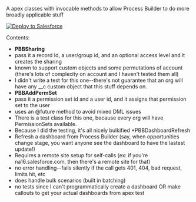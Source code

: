 A apex classes with invocable methods to allow Process Builder to do more broadly applicable stuff

<a href="https://githubsfdeploy.herokuapp.com?owner=mshanemc&repo=processBuilderBlocks">
  <img alt="Deploy to Salesforce"
       src="https://raw.githubusercontent.com/afawcett/githubsfdeploy/master/src/main/webapp/resources/img/deploy.png">
</a>

Contents:
* **PBBSharing**
 * pass it a record Id, a user/group id, and an optional access level and it creates the sharing
 * known to support custom objects and some permutations of account (there's lots of complexity on account and I haven't tested them all)
 * I didn't write a test for this one--there's not guarantee that an org will have any __c custom object that this stuff depends on.
* **PBBAddPermSet**
 * pass it a permission set id and a user id, and it assigns that permission set to the user 
 * uses an @future method to avoid mixed DML issues
 * There is a test class for this one, because every org will have PermissionSets available. 
 * Because I did the testing, it's all nicely bulkified
*PBBDashboardRefresh
 * Refresh a dashboard from Process Builder (say, when opportunities change stage, you want anyone see the dashboard to have the lastest update!)
 * Requires a remote site setup for self-calls (ex: if you're na16.salesforce.com, then there's a remote site for that)
 * no error handling--fails silently if the call gets 401, 404, bad request, limits hit, etc
 * does handle bulk scenarios (built in batching)
 * no tests since I can't programmatically create a dashboard OR make callouts to get your actual dashboards from apex test